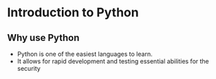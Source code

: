 # Introduction to Python
## Why use Python
- Python is one of the easiest languages to learn.
- It allows for rapid development and testing essential abilities for the security
<!--stackedit_data:
eyJoaXN0b3J5IjpbMTk2MTIwMzFdfQ==
-->